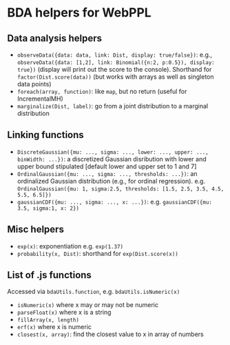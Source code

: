 # BDA helpers for WebPPL

## Data analysis helpers

+ `observeData({data: data, link: Dist, display: true/false})`: e.g., `observeData({data: [1,2], link: Binomial({n:2, p:0.5}), display: true})` (display will print out the score to the console). Shorthand for `factor(Dist.score(data))` (but works with arrays as well as singleton data points)
+ `foreach(array, function)`: like `map`, but no return (useful for IncrementalMH)
+ `marginalize(Dist, label)`: go from a joint distribution to a marginal distribution

## Linking functions 

+ `DiscreteGaussian({mu: ..., sigma: ..., lower: ..., upper: ..., binWidth: ...})`: a discretized Gaussian disribution with lower and upper bound stipulated [default lower and upper set to 1 and 7]
+ `OrdinalGaussian({mu: ..., sigma: ..., thresholds: ...})`: an ordinalized Gaussian distribution (e.g., for ordinal regression). e.g. `OrdinalGaussian({mu: 1, sigma:2.5, thresholds: [1.5, 2.5, 3.5, 4.5, 5.5, 6.5]})`
+ `gaussianCDF({mu: ..., sigma: ..., x: ...})`: e.g. `gaussianCDF({mu: 3.5, sigma:1, x: 2})`

## Misc helpers

+ `exp(x)`: exponentiation e.g. `exp(1.37)`
+ `probability(x, Dist)`: shorthand for `exp(Dist.score(x))`

## List of .js functions 

Accessed via `bdaUtils.function`, e.g. `bdaUtils.isNumeric(x)`

+ `isNumeric(x)` where x may or may not be numeric
+ `parseFloat(x)` where x is a string
+ `fillArray(x, length)`
+ `erf(x)` where x is numeric
+ `closest(x, array)`: find the closest value to x in array of numbers